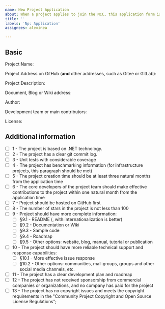 ```yaml
---
name: New Project Application
about: When a project applies to join the NCC, this application form is required.
title: ''
labels: 'Np: Application'
assignees: alexinea

---
```


## Basic

Project Name:

Project Address on GitHub (**and** other addresses, such as Gitee or GitLab):

Project Description:

Document, Blog or Wiki address:

Author:

Development team or main contributors:

License:

## Additional information

- [ ] 1 - The project is based on .NET technology.
- [ ] 2 - The project has a clear git commit log.
- [ ] 3 - Unit tests with considerable coverage
- [ ] 4 - The project has benchmarking information (for infrastructure projects, this paragraph should be met)
- [ ] 5 - The project creation time should be at least three natural months from the application time
- [ ] 6 - The core developers of the project team should make effective contributions to the project within one natural month from the application time
- [ ] 7 - Project should be hosted on GitHub first
- [ ] 8 - The number of stars in the project is not less than 100
- [ ] 9 - Project should have more complete information:
  - [ ]   §9.1 - README (, with internationalization is better)
  - [ ]   §9.2 - Documentation or Wiki
  - [ ]   §9.3 - Sample code
  - [ ]   §9.4 - Roadmap
  - [ ]   §9.5 - Other options: website, blog, manual, tutorial or publication
- [ ] 10 - The project should have more reliable technical support and response capabilities:
  - [ ]   §10.1 - More effective issue response
  - [ ]   §10.2 - Other options: communities, mail groups, groups and other social media channels, etc.
- [ ] 11 - The project has a clear development plan and roadmap
- [ ] 12 - The project has not received sponsorship from commercial companies or organizations, and no company has paid for the project
- [ ] 13 - The project has no copyright issues and meets the copyright requirements in the "Community Project Copyright and Open Source License Regulations";
